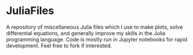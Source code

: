 # JuliaFiles
A repository of miscellaneous Julia files which I use to make plots, solve differential equations, and generally improve my skills in the Julia programming language. Code is mostly run in Jupyter notebooks for rapid development. Feel free to fork if interested.
